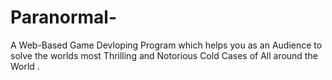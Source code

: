 # Paranormal-
A Web-Based Game Devloping Program which helps you as an Audience to solve the worlds most Thrilling and Notorious Cold Cases of All around the World . 
